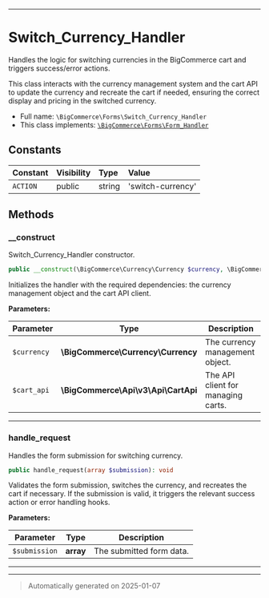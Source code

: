 ***

# Switch_Currency_Handler

Handles the logic for switching currencies in the BigCommerce cart and triggers success/error actions.

This class interacts with the currency management system and the cart API to update the currency and
recreate the cart if needed, ensuring the correct display and pricing in the switched currency.

* Full name: `\BigCommerce\Forms\Switch_Currency_Handler`
* This class implements:
[`\BigCommerce\Forms\Form_Handler`](./classes/BigCommerce/Forms/Form_Handler.md)


## Constants

| Constant | Visibility | Type | Value |
|:---------|:-----------|:-----|:------|
|`ACTION`|public|string|&#039;switch-currency&#039;|


## Methods


### __construct

Switch_Currency_Handler constructor.

```php
public __construct(\BigCommerce\Currency\Currency $currency, \BigCommerce\Api\v3\Api\CartApi $cart_api): mixed
```

Initializes the handler with the required dependencies: the currency management object and the cart API client.






**Parameters:**

| Parameter | Type | Description |
|-----------|------|-------------|
| `$currency` | **\BigCommerce\Currency\Currency** | The currency management object. |
| `$cart_api` | **\BigCommerce\Api\v3\Api\CartApi** | The API client for managing carts. |





***

### handle_request

Handles the form submission for switching currency.

```php
public handle_request(array $submission): void
```

Validates the form submission, switches the currency, and recreates the cart if necessary.
If the submission is valid, it triggers the relevant success action or error handling hooks.






**Parameters:**

| Parameter | Type | Description |
|-----------|------|-------------|
| `$submission` | **array** | The submitted form data. |





***


***
> Automatically generated on 2025-01-07

